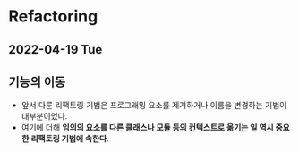 # Refactoring
## 2022-04-19 Tue

## 기능의 이동
* 앞서 다룬 리팩토링 기법은 프로그래밍 요소를 제거하거나 이름을 변경하는 기법이 대부분이었다.
* 여기에 더해 **임의의 요소를 다른 클래스나 모듈 등의 컨텍스트로 옮기는 일 역시 중요한 리팩토링 기법에 속한다**.